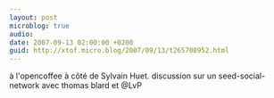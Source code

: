 ```yaml
---
layout: post
microblog: true
audio: 
date: 2007-09-13 02:00:00 +0200
guid: http://xtof.micro.blog/2007/09/13/t265708952.html
---
```

à l'opencoffee à côté de Sylvain Huet. discussion sur un seed-social-network avec thomas blard et @LvP
